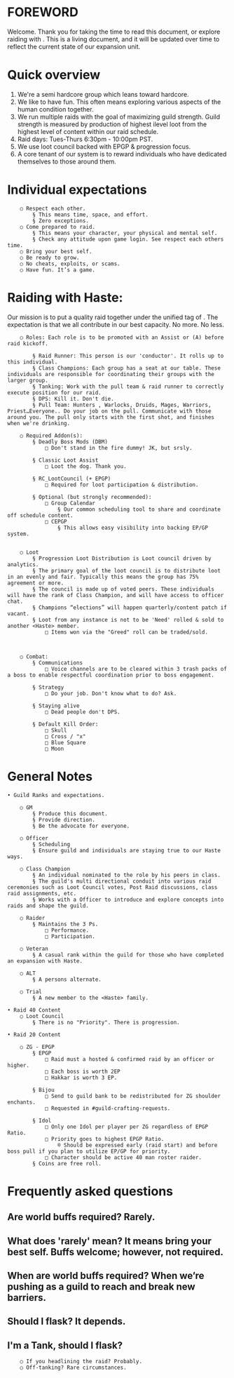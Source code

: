 # FOREWORD

Welcome. Thank you for taking the time to read this document, or explore raiding with <Haste>.  This is a living document, and it will be updated over time to reflect the current state of our expansion unit.


# Quick overview

1. We're a semi hardcore group which leans toward hardcore. 
2. We like to have fun. This often means exploring various aspects of the human condition together.
3. We run multiple raids with the goal of maximizing guild strength. Guild strength is measured by production of highest ilevel loot from the highest level of content within our raid schedule.
4. Raid days: Tues-Thurs 6:30pm - 10:00pm PST. 
5. We use loot council backed with EPGP & progression focus.
6. A core tenant of our system is to reward individuals who have dedicated themselves to those around them. 
		
# Individual expectations

		○ Respect each other. 
			§ This means time, space, and effort. 
			§ Zero exceptions. 
		○ Come prepared to raid.  
			§ This means your character, your physical and mental self. 
			§ Check any attitude upon game login. See respect each others time. 
		○ Bring your best self.
		○ Be ready to grow. 
		○ No cheats, exploits, or scams.
		○ Have fun. It’s a game.  
		

# Raiding with Haste:
	
Our mission is to put a quality raid together under the unified tag of <Haste>. The expectation is that we all contribute in our best capacity. No more. No less. 
	
		○ Roles: Each role is to be promoted with an Assist or (A) before raid kickoff.

			§ Raid Runner: This person is our 'conductor'. It rolls up to this individual.
			§ Class Champions: Each group has a seat at our table. These individuals are responsible for coordinating their groups with the larger group.
			§ Tanking: Work with the pull team & raid runner to correctly execute position for our raid.
			§ DPS: Kill it. Don't die.
			§ Pull Team: Hunters , Warlocks, Druids, Mages, Warriors, Priest…Everyone.. Do your job on the pull. Communicate with those around you. The pull only starts with the first shot, and finishes when we're drinking.

		○ Required Addon(s):
			§ Deadly Boss Mods (DBM)
				□ Don't stand in the fire dummy! JK, but srsly.
				
			§ Classic Loot Assist
				□ Loot the dog. Thank you. 
				
			§ RC_LootCouncil (+ EPGP)
				□ Required for loot participation & distribution. 
			
			§ Optional (but strongly recommended):
				□ Group Calendar
					§ Our common scheduling tool to share and coordinate off schedule content.
				□ CEPGP
					§ This allows easy visibility into backing EP/GP system.
				
	
		○ Loot
			§ Progression Loot Distribution is Loot council driven by analytics.
			§ The primary goal of the loot council is to distribute loot in an evenly and fair. Typically this means the group has 75% agreement or more.
			§ The council is made up of voted peers. These individuals will have the rank of Class Champion, and will have access to officer chat.
			§ Champions “elections” will happen quarterly/content patch if vacant.
			§ Loot from any instance is not to be 'Need' rolled & sold to another <Haste> member.
				□ Items won via the "Greed" roll can be traded/sold.
	
				
		
		○ Combat:
			§ Communications
				□ Voice channels are to be cleared within 3 trash packs of a boss to enable respectful coordination prior to boss engagement. 
				
			§ Strategy
				□ Do your job. Don't know what to do? Ask.
			
			§ Staying alive
				□ Dead people don't DPS. 
				
			§ Default Kill Order:
				□ Skull
				□ Cross / "x"
				□ Blue Square 
				□ Moon
			
# General Notes

	• Guild Ranks and expectations.
	
		○ GM 
			§ Produce this document. 
			§ Provide direction. 
			§ Be the advocate for everyone.
			
		○ Officer
			§ Scheduling
			§ Ensure guild and individuals are staying true to our Haste ways.
			
		○ Class Champion
			§ An individual nominated to the role by his peers in class.
			§ The guild's multi directional conduit into various raid ceremonies such as Loot Council votes, Post Raid discussions, class raid assignments, etc.
			§ Works with a Officer to introduce and explore concepts into raids and shape the guild.
		
		○ Raider
			§ Maintains the 3 Ps.
				□ Performance.
				□ Participation.

		○ Veteran
			§ A casual rank within the guild for those who have completed an expansion with Haste.
			
		○ ALT
			§ A persons alternate.
		
		○ Trial
			§ A new member to the <Haste> family. 
	
	• Raid 40 Content
		○ Loot Council
			§ There is no "Priority". There is progression.
			
	• Raid 20 Content

		○ ZG - EPGP
			§ EPGP
				□ Raid must a hosted & confirmed raid by an officer or higher.
				□ Each boss is worth 2EP
				□ Hakkar is worth 3 EP.
				
			§ Bijou
				□ Send to guild bank to be redistributed for ZG shoulder enchants. 
				□ Requested in #guild-crafting-requests.
				
			§ Idol
				□ Only one Idol per player per ZG regardless of EPGP Ratio. 
				□ Priority goes to highest EPGP Ratio. 
					® Should be expressed early (raid start) and before boss pull if you plan to utilize EP/GP for priority.
				□ Character should be active 40 man roster raider.
			§ Coins are free roll.

# Frequently asked questions

## Are world buffs required? Rarely. 
	
## What does 'rarely' mean? It means bring your best self. Buffs welcome; however, not required. 
		
## When are world buffs required? When we’re pushing as a guild to reach and break new barriers. 
	
## Should I flask? It depends. 
	
## I'm a Tank, should I flask? 
		○ If you headlining the raid? Probably.
		○ Off-tanking? Rare circumstances. 
	
	
	




	


